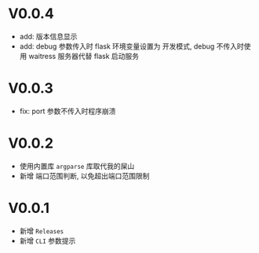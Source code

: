 # V0.0.4
* add: 版本信息显示
* add: debug 参数传入时 flask 环境变量设置为 开发模式, debug 不传入时使用 waitress 服务器代替 flask 启动服务

# V0.0.3
* fix: port 参数不传入时程序崩溃

# V0.0.2
* 使用内置库 `argparse` 库取代我的屎山
* 新增 端口范围判断, 以免超出端口范围限制

# V0.0.1
* 新增 `Releases`
* 新增 `CLI` 参数提示
